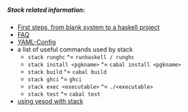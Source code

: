 ##### Stack related information:

 * [First steps, from blank system to a haskell project](https://github.com/commercialhaskell/stack/blob/master/doc/GUIDE.md)
 * [FAQ](https://github.com/commercialhaskell/stack/blob/master/doc/faq.md)
 * [YAML-Config](https://github.com/commercialhaskell/stack/blob/master/doc/yaml_configuration.md)
 * a list of useful commands used by stack
   * `stack runghc` ^= `runhaskell / runghc`
   * `stack install <pgkname>` ^= `cabal install <pgkname>`
   * `stack build` ^= `cabal build`
   * `stack ghci` ^= `ghci` 
   * `stack exec <executable>` ^= `./<executable>`
   * `stack test` ^= `cabal test`
 * [using yesod with stack](http://www.yesodweb.com/blog/2015/06/stack-support-yesod-devel)
